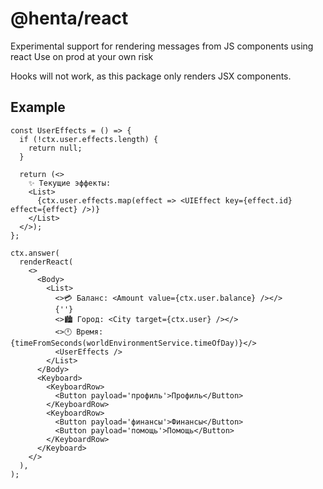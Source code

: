 # @henta/react

Experimental support for rendering messages from JS components using react
Use on prod at your own risk

Hooks will not work, as this package only renders JSX components.

## Example
```tsx
const UserEffects = () => {
  if (!ctx.user.effects.length) {
    return null;
  }

  return (<>
    ✨ Текущие эффекты:
    <List>
      {ctx.user.effects.map(effect => <UIEffect key={effect.id} effect={effect} />)}
    </List>
  </>);
};

ctx.answer(
  renderReact(
    <>
      <Body>
        <List>
          <>💳️ Баланс: <Amount value={ctx.user.balance} /></>
          {''}
          <>🏙️ Город: <City target={ctx.user} /></>
          <>🕛️ Время: {timeFromSeconds(worldEnvironmentService.timeOfDay)}</>
          <UserEffects />
        </List>
      </Body>
      <Keyboard>
        <KeyboardRow>
          <Button payload='профиль'>Профиль</Button>
        </KeyboardRow>
        <KeyboardRow>
          <Button payload='финансы'>Финансы</Button>
          <Button payload='помощь'>Помощь</Button>
        </KeyboardRow>
      </Keyboard>
    </>
  ),
);
```

